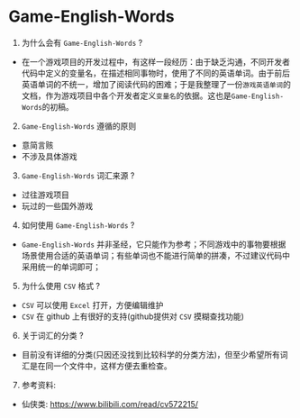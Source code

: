 ﻿# Game-English-Words

1. 为什么会有 `Game-English-Words` ?
  * 在一个游戏项目的开发过程中，有这样一段经历：由于缺乏沟通，不同开发者代码中定义的变量名，在描述相同事物时，使用了不同的英语单词。由于前后英语单词的不统一，增加了阅读代码的困难；于是我整理了一份`游戏英语单词`的文档，作为游戏项目中各个开发者定义`变量名`的依据。这也是`Game-English-Words`的初稿。

2. `Game-English-Words` 遵循的原则
  * 意简言赅
  * 不涉及具体游戏

3. `Game-English-Words` 词汇来源 ?
  * 过往游戏项目
  * 玩过的一些国外游戏

4. 如何使用 `Game-English-Words` ?
  * `Game-English-Words` 并非圣经，它只能作为参考；不同游戏中的事物要根据场景使用合适的英语单词；有些单词也不能进行简单的拼凑，不过建议代码中采用统一的单词即可；

5. 为什么使用 `CSV` 格式 ?
  * `CSV` 可以使用 `Excel` 打开，方便编辑维护
  * `CSV` 在 github 上有很好的支持(github提供对 `CSV` 摸糊查找功能)

6. 关于词汇的分类 ?
  * 目前没有详细的分类(只因还没找到比较科学的分类方法)，但至少希望所有词汇是在同一个文件中，这样方便去重检查。

7. 参考资料:    
  * 仙侠类: https://www.bilibili.com/read/cv572215/
